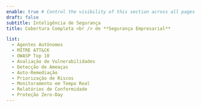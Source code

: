 ```yaml
---
enable: true # Control the visibility of this section across all pages where it is used
draft: false
subtitle: Inteligência de Segurança
title: Cobertura Completa <br /> de **Segurança Empresarial**

list:
  - Agentes Autônomos
  - MITRE ATT&CK
  - OWASP Top 10
  - Avaliação de Vulnerabilidades
  - Detecção de Ameaças
  - Auto-Remediação
  - Priorização de Riscos
  - Monitoramento em Tempo Real
  - Relatórios de Conformidade
  - Proteção Zero-Day
---
```

